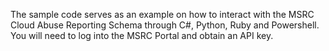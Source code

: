 The sample code serves as an example on how to interact with the MSRC Cloud Abuse Reporting Schema through C#, Python, Ruby and Powershell. You will need to log into the MSRC Portal and obtain an API key.